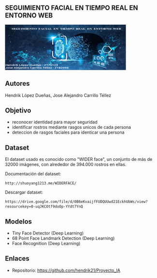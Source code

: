 ## SEGUIMIENTO FACIAL EN TIEMPO REAL EN ENTORNO WEB

<img src="Reconocimiento facial v1.png" style="width:400px;">

##  Autores

Hendrik López Dueñas, Jose Alejandro Carrillo Téllez

## Objetivo
- reconocer identidad para mayor seguridad
- identificar rostros mediante rasgos unicos de cada persona
- deteccion de rasgos faciales para identicar una persona



## Dataset

El dataset usado es conocido como "WIDER face", un conjunto de más de 32000 imágenes, con alrededor de 394.000 rostros en ellas.

Documentación del dataset: 
    
    http://shuoyang1213.me/WIDERFACE/

Descargar dataset: 

    https://drive.google.com/file/d/0B6eKvaijfFUDQUUwd21EckhUbWs/view?resourcekey=0-uqJKCOtf9doOp-YYdt7YnQ

## Modelos

- Tiny Face Detector (Deep Learning)
- 68 Point Face Landmark Detection (Deep Learning)
- Face Recognition (Deep Learning)

## Enlaces 

- Repositorio: https://github.com/hendrik21/Proyecto_IA

